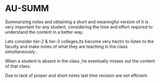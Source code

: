 # AU-SUMM
Summarizing notes and obtaining a short and meaningful version of it is very important for any student, considering the time and effort required to understand the content in a better way.

Lets consider tier-2 & tier-3 colleges,its become very hectic to listen to the faculty and make notes of what they are teaching in the class simultaneously .

When a student is absent in the class ,he eventually misses out the content of that class.

Due to lack of proper and short notes last time revision are not efficient.
